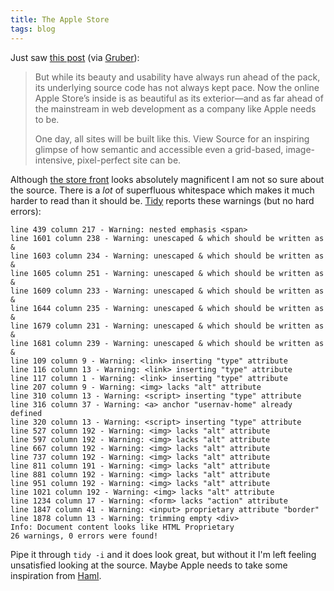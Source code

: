 ```yaml
---
title: The Apple Store
tags: blog
---
```


Just saw [this post](http://www.zeldman.com/2007/09/27/something-new-at-apple-store/) (via [Gruber](http://daringfireball.net/)):

> But while its beauty and usability have always run ahead of the pack, its underlying source code has not always kept pace. Now the online Apple Store’s inside is as beautiful as its exterior—and as far ahead of the mainstream in web development as a company like Apple needs to be.
>
> One day, all sites will be built like this. View Source for an inspiring glimpse of how semantic and accessible even a grid-based, image-intensive, pixel-perfect site can be.

Although [the store front](http://store.apple.com/) looks absolutely magnificent I am not so sure about the source. There is a _lot_ of superfluous whitespace which makes it much harder to read than it should be. [Tidy](http://www.wincent.com/wiki/Tidy) reports these warnings (but no hard errors):

    line 439 column 217 - Warning: nested emphasis <span>
    line 1601 column 238 - Warning: unescaped & which should be written as &
    line 1603 column 234 - Warning: unescaped & which should be written as &
    line 1605 column 251 - Warning: unescaped & which should be written as &
    line 1609 column 233 - Warning: unescaped & which should be written as &
    line 1644 column 235 - Warning: unescaped & which should be written as &
    line 1679 column 231 - Warning: unescaped & which should be written as &
    line 1681 column 239 - Warning: unescaped & which should be written as &
    line 109 column 9 - Warning: <link> inserting "type" attribute
    line 116 column 13 - Warning: <link> inserting "type" attribute
    line 117 column 1 - Warning: <link> inserting "type" attribute
    line 207 column 9 - Warning: <img> lacks "alt" attribute
    line 310 column 13 - Warning: <script> inserting "type" attribute
    line 316 column 37 - Warning: <a> anchor "usernav-home" already defined
    line 320 column 13 - Warning: <script> inserting "type" attribute
    line 527 column 192 - Warning: <img> lacks "alt" attribute
    line 597 column 192 - Warning: <img> lacks "alt" attribute
    line 667 column 192 - Warning: <img> lacks "alt" attribute
    line 737 column 192 - Warning: <img> lacks "alt" attribute
    line 811 column 191 - Warning: <img> lacks "alt" attribute
    line 881 column 192 - Warning: <img> lacks "alt" attribute
    line 951 column 192 - Warning: <img> lacks "alt" attribute
    line 1021 column 192 - Warning: <img> lacks "alt" attribute
    line 1234 column 17 - Warning: <form> lacks "action" attribute
    line 1847 column 41 - Warning: <input> proprietary attribute "border"
    line 1878 column 13 - Warning: trimming empty <div>
    Info: Document content looks like HTML Proprietary
    26 warnings, 0 errors were found!

Pipe it through `tidy -i` and it does look great, but without it I'm left feeling unsatisfied looking at the source. Maybe Apple needs to take some inspiration from [Haml](http://www.wincent.com/wiki/Haml).
